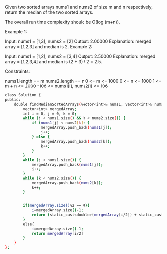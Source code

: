Given two sorted arrays nums1 and nums2 of size m and n respectively, return the median of the two sorted arrays.

The overall run time complexity should be O(log (m+n)).

 

Example 1:

Input: nums1 = [1,3], nums2 = [2]
Output: 2.00000
Explanation: merged array = [1,2,3] and median is 2.
Example 2:

Input: nums1 = [1,2], nums2 = [3,4]
Output: 2.50000
Explanation: merged array = [1,2,3,4] and median is (2 + 3) / 2 = 2.5.
 

Constraints:

nums1.length == m
nums2.length == n
0 <= m <= 1000
0 <= n <= 1000
1 <= m + n <= 2000
-106 <= nums1[i], nums2[i] <= 106


```bash
class Solution {
public:
    double findMedianSortedArrays(vector<int>& nums1, vector<int>& nums2) {
        vector<int> mergedArray;
        int i = 0, j = 0, k = 0;
        while (j < nums1.size() && k < nums2.size()) {
            if (nums1[j] < nums2[k]) {
                mergedArray.push_back(nums1[j]);
                j++;
            } else {
                mergedArray.push_back(nums2[k]);
                k++;
            }
        }
        while (j < nums1.size()) {
            mergedArray.push_back(nums1[j]);
            j++;
        }
        while (k < nums2.size()) {
            mergedArray.push_back(nums2[k]);
            k++;
        }


        if(mergedArray.size()%2 == 0){
            i=mergedArray.size()-1;
            return (static_cast<double>(mergedArray[i/2]) + static_cast<double>(mergedArray[(i/2)+1])) / 2.0;
        }
        else{
            i=mergedArray.size()-1;
            return mergedArray[i/2];
        }
    }
};
